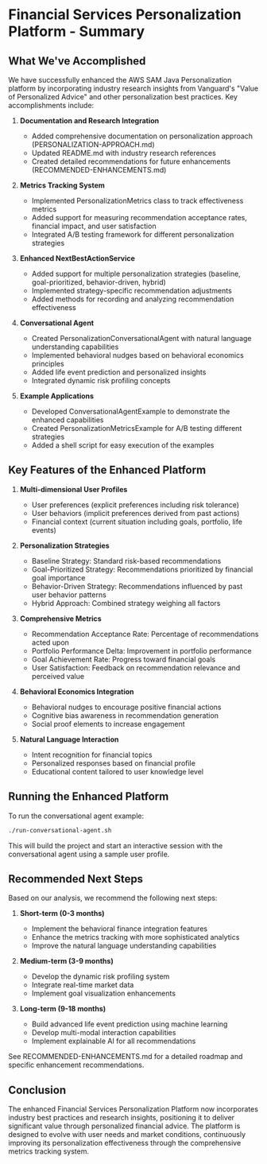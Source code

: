 # Financial Services Personalization Platform - Summary

## What We've Accomplished

We have successfully enhanced the AWS SAM Java Personalization platform by incorporating industry research insights from Vanguard's "Value of Personalized Advice" and other personalization best practices. Key accomplishments include:

1. **Documentation and Research Integration**
   - Added comprehensive documentation on personalization approach (PERSONALIZATION-APPROACH.md)
   - Updated README.md with industry research references
   - Created detailed recommendations for future enhancements (RECOMMENDED-ENHANCEMENTS.md)

2. **Metrics Tracking System**
   - Implemented PersonalizationMetrics class to track effectiveness metrics
   - Added support for measuring recommendation acceptance rates, financial impact, and user satisfaction
   - Integrated A/B testing framework for different personalization strategies

3. **Enhanced NextBestActionService**
   - Added support for multiple personalization strategies (baseline, goal-prioritized, behavior-driven, hybrid)
   - Implemented strategy-specific recommendation adjustments
   - Added methods for recording and analyzing recommendation effectiveness

4. **Conversational Agent**
   - Created PersonalizationConversationalAgent with natural language understanding capabilities
   - Implemented behavioral nudges based on behavioral economics principles
   - Added life event prediction and personalized insights
   - Integrated dynamic risk profiling concepts

5. **Example Applications**
   - Developed ConversationalAgentExample to demonstrate the enhanced capabilities
   - Created PersonalizationMetricsExample for A/B testing different strategies
   - Added a shell script for easy execution of the examples

## Key Features of the Enhanced Platform

1. **Multi-dimensional User Profiles**
   - User preferences (explicit preferences including risk tolerance)
   - User behaviors (implicit preferences derived from past actions)
   - Financial context (current situation including goals, portfolio, life events)

2. **Personalization Strategies**
   - Baseline Strategy: Standard risk-based recommendations
   - Goal-Prioritized Strategy: Recommendations prioritized by financial goal importance
   - Behavior-Driven Strategy: Recommendations influenced by past user behavior patterns
   - Hybrid Approach: Combined strategy weighing all factors

3. **Comprehensive Metrics**
   - Recommendation Acceptance Rate: Percentage of recommendations acted upon
   - Portfolio Performance Delta: Improvement in portfolio performance
   - Goal Achievement Rate: Progress toward financial goals
   - User Satisfaction: Feedback on recommendation relevance and perceived value

4. **Behavioral Economics Integration**
   - Behavioral nudges to encourage positive financial actions
   - Cognitive bias awareness in recommendation generation
   - Social proof elements to increase engagement

5. **Natural Language Interaction**
   - Intent recognition for financial topics
   - Personalized responses based on financial profile
   - Educational content tailored to user knowledge level

## Running the Enhanced Platform

To run the conversational agent example:

```bash
./run-conversational-agent.sh
```

This will build the project and start an interactive session with the conversational agent using a sample user profile.

## Recommended Next Steps

Based on our analysis, we recommend the following next steps:

1. **Short-term (0-3 months)**
   - Implement the behavioral finance integration features
   - Enhance the metrics tracking with more sophisticated analytics
   - Improve the natural language understanding capabilities

2. **Medium-term (3-9 months)**
   - Develop the dynamic risk profiling system
   - Integrate real-time market data
   - Implement goal visualization enhancements

3. **Long-term (9-18 months)**
   - Build advanced life event prediction using machine learning
   - Develop multi-modal interaction capabilities
   - Implement explainable AI for all recommendations

See RECOMMENDED-ENHANCEMENTS.md for a detailed roadmap and specific enhancement recommendations.

## Conclusion

The enhanced Financial Services Personalization Platform now incorporates industry best practices and research insights, positioning it to deliver significant value through personalized financial advice. The platform is designed to evolve with user needs and market conditions, continuously improving its personalization effectiveness through the comprehensive metrics tracking system. 